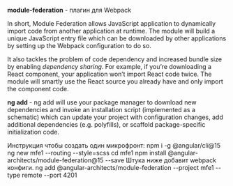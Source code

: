 **module-federation** - плагин для Webpack

In short, Module Federation allows JavaScript application to dynamically import code from another application at runtime. The module will build a unique JavaScript entry file which can be downloaded by other applications by setting up the Webpack configuration to do so.

It also tackles the problem of code dependency and increased bundle size by enabling _dependency sharing_. For example, if you’re downloading a React component, your application won’t import React code twice. The module will smartly use the React source you already have and only import the component code.

**ng add** - ng add will use your package manager to download new dependencies and invoke an installation script (implemented as a schematic) which can update your project with configuration changes, add additional dependencies (e.g. polyfills), or scaffold package-specific initialization code.

Инструкция чтобы создать один микрофронт:
npm i -g @angular/cli@15
ng new mfe1 --routing --style=scss
cd mfe1
npm install @angular-architects/module-federation@15 --save
Штука ниже добавит webpack конфиги.
ng add @angular-architects/module-federation --project mfe1 --type remote --port 4201